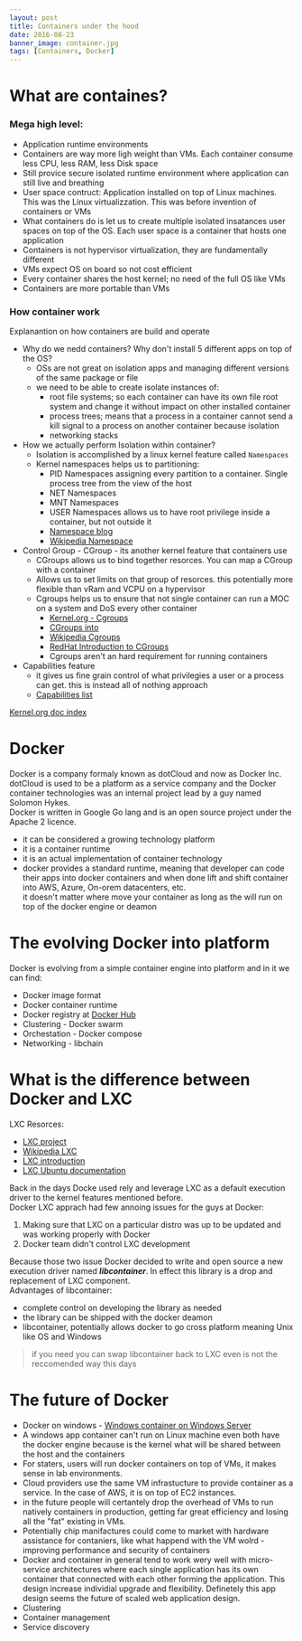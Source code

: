 ```yaml
---
layout: post
title: Containers under the hood
date: 2016-08-23
banner_image: container.jpg
tags: [Containers, Docker]
---
```


# What are containes?

### Mega high level:  

- Application runtime environments
- Containers are way more ligh weight than VMs. Each container consume less CPU, less RAM, less Disk space
- Still provice secure isolated runtime environment where application can still live and breathing
- User space contruct: Application installed on top of Linux machines. This was the Linux virtualizzation. This was before invention of containers or VMs
-  What containers do is let us to create multiple isolated insatances user spaces on top of the OS. Each user space is a container that hosts one application
- Containers is not hypervisor virtualization, they are fundamentally different
- VMs expect OS on board so not cost efficient
- Every container shares the host kernel; no need of the full OS like VMs
- Containers are more portable than VMs

### How container work

Explanantion on how containers are build and operate

- Why do we nedd containers? Why don't install 5 different apps on top of the OS?
    - OSs are not great on isolation apps and managing different versions of the same package or file
    - we need to be able to create isolate instances of:
        - root file systems; so each container can have its own file root system and change it without impact on other installed container
        - process trees; means that a process in a container cannot send a kill signal to a process on another container because isolation
        - networking stacks
- How we actually perform Isolation within container?
    - Isolation is accomplished by a linux kernel feature called `Namespaces`
    - Kernel namespaces helps us to partitioning:
        - PID Namespaces assigning every partition to a container. Single process tree from the view of the host
        - NET Namespaces
        - MNT Namespaces
        - USER Namespaces allows us to have root privilege inside a container, but not outside it
        - [Namespace blog](https://www.toptal.com/linux/separation-anxiety-isolating-your-system-with-linux-namespaces)
        - [Wikipedia Namespace](https://en.wikipedia.org/wiki/Linux_namespaces)
- Control Group - CGroup - its another kernel feature that containers use
    - CGroups allows us to bind together resorces. You can map a CGroup with a container
    - Allows us to set limits on that group of resorces. this potentially more flexible than vRam and VCPU on a hypervisor
    - Cgroups helps us to ensure that not single container can run a MOC on a system and DoS every other container
        - [Kernel.org - Cgroups](https://www.kernel.org/doc/Documentation/cgroup-v1/cgroups.txt)
        - [CGroups into](https://sysadmincasts.com/episodes/14-introduction-to-linux-control-groups-cgroups)
        - [Wikipedia Cgroups](https://en.wikipedia.org/wiki/Cgroups)
        - [RedHat Introduction to CGroups](https://access.redhat.com/documentation/en-US/Red_Hat_Enterprise_Linux/6/html/Resource_Management_Guide/ch01.html)
        - Cgroups aren't an hard requirement for running containers
- Capabilities feature
    - it gives us fine grain control of what privilegies a user or a process can get. this is instead all of nothing approach
    - [Capabilities list](http://man7.org/linux/man-pages/man7/capabilities.7.html) 


[Kernel.org doc index](https://www.kernel.org/doc/Documentation/)


# Docker
Docker is a company formaly known as dotCloud and now as Docker Inc.  
dotCloud is used to be a platform as a service company and the Docker container technologies was an internal project lead by a guy named Solomon Hykes.  
Docker is written in Google Go lang and is an open source project under the Apache 2 licence.  


- it can be considered a growing technology platform
- it is a container runtime
- it is an actual implementation of container technology
- docker provides a standard runtime, meaning that developer can code their apps into docker containers and when done lift and shift container into AWS, Azure, On-orem datacenters, etc.  
  it doesn't matter where move your container as long as the will run on top of the docker engine or deamon

# The evolving Docker into platform

Docker is evolving from a simple container engine into platform and in it we can find:
- Docker image format
- Docker container runtime
- Docker registry at [Docker Hub](https://hub.docker.com/)
- Clustering - Docker swarm
- Orchestation - Docker compose
- Networking - libchain


# What is the difference between Docker and LXC

LXC Resorces:
- [LXC project](https://linuxcontainers.org/)
- [Wikipedia LXC](https://en.wikipedia.org/wiki/LXC)
- [LXC introduction](http://blog.scottlowe.org/2013/11/25/a-brief-introduction-to-linux-containers-with-lxc/)
- [LXC Ubuntu documentation](https://help.ubuntu.com/lts/serverguide/lxc.html)

Back in the days Docke used rely and leverage LXC as a default execution driver to the kernel features mentioned before.  
Docker LXC apprach had few annoing issues for the guys at Docker:

1. Making sure that LXC on a particular distro was up to be updated and was working properly with Docker
2. Docker team didn't control LXC development

Because those two issue Docker decided to write and open source a new execution driver named ***libcontainer***. In effect this library is a drop and replacement of LXC component.  
Advantages of libcontainer:
- complete control on developing the library as needed
- the library can be shipped with the docker deamon
- libcontainer, potentially allows docker to go cross platform meaning Unix like OS  and Windows

> if you need you can swap libcontainer back to LXC even is not the reccomended way this days

# The future of Docker

- Docker on windows - [Windows container on Windows Server](https://msdn.microsoft.com/en-us/virtualization/windowscontainers/quick_start/quick_start_windows_server?f=255&MSPPError=-2147217396)
- A windows app container can't run on Linux machine even both have the docker engine because is the kernel what will be shared between the host and the containers
- For staters, users will run docker containers on top of VMs, it makes sense in lab environments.
- Cloud providers use the same VM infrastucture to provide container as a service. In the case of AWS, it is on top of EC2 instances.
- in the future people will certantely drop the overhead of VMs to run natively containers in production, getting far great efficiency and losing all the "fat" existing in VMs.
- Potentially chip manifactures could come to market with hardware assistance for contaniers, like what happend with the VM wolrd - improving performance and security of containers
- Docker and container in general tend to work wery well with micro-service architectures where each single application has its own container that connected with each other forming the application. This design increase individial upgrade and flexibility. Definetely this app design seems the future of scaled web application design.
- Clustering
- Container management
- Service discovery













